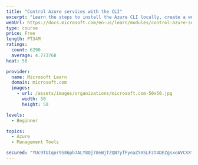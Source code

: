 ```yaml
---
title: "Control Azure services with the CLI"
excerpt: "Learn the steps to install the Azure CLI locally, create a website, and manage Azure resources using the CLI."
webUrl: https://docs.microsoft.com/en-us/learn/modules/control-azure-services-with-cli/
type: course
price: Free
length: PT34M
ratings:
  count: 6290
  average: 4.773768
heat: 58

provider:
  name: Microsoft Learn
  domain: microsoft.com
  images:
    - url: /assets/images/organizations/microsoft.com-50x50.jpg
      width: 50
      height: 50

levels:
  - Beginner

topics:
  - Azure
  - Management Tools

secured: "YUc9TUIqor9S86ph7ALY8Qj78eWjTZQN7yfFyeaZ5XSLFzt4DEZgsxeAVCXXtLkiEedJmZ5DGvQOnJIbfPBc3buQkELPXJZd/XCZbcNJsAUjuGTaG+F2JXiDvNi1Na7Jy9r15sQDK30tVFi+dY+RXD7w9Opo8F5NMRZ9RxXkpAF0q6WoblbYoVl8XwaZb19Vxsb45dLN78lUg0fEahX4bSL9spUW/8HDinjAesV9sBTWa64mSdbVVTeq+GY0R2H1lpwt7YN2DanG9sHUOftPL0WgLfeQJo7gzC2SRjDKsbh3KH40KDQmlLqOlSE7WDwTH2MdA1ElrM8/C28CUXx0EN4sYacW1+WFPP4+zosDIrH4SUG9NcmUhgSYWj0/hjA9XGpHsxNpdFtFJec78c/FooF9PZ7sWWYZH3aMnUsg9T8=;3VGNdizVBzn8dyRAa8v29Q=="
---
```


